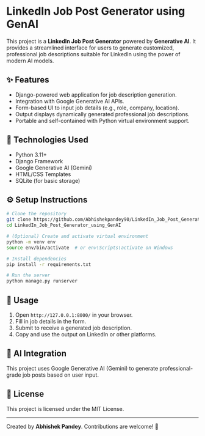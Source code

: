 # LinkedIn Job Post Generator using GenAI

This project is a **LinkedIn Job Post Generator** powered by **Generative AI**. It provides a streamlined interface for users to generate customized, professional job descriptions suitable for LinkedIn using the power of modern AI models.

## ✨ Features

- Django-powered web application for job description generation.
- Integration with Google Generative AI APIs.
- Form-based UI to input job details (e.g., role, company, location).
- Output displays dynamically generated professional job descriptions.
- Portable and self-contained with Python virtual environment support.

## 🚀 Technologies Used

- Python 3.11+
- Django Framework
- Google Generative AI (Gemini)
- HTML/CSS Templates
- SQLite (for basic storage)


## ⚙️ Setup Instructions

```bash
# Clone the repository
git clone https://github.com/Abhishekpandey90/LinkedIn_Job_Post_Generator_using_GenAI.git
cd LinkedIn_Job_Post_Generator_using_GenAI

# (Optional) Create and activate virtual environment
python -m venv env
source env/bin/activate  # or env\Scripts\activate on Windows

# Install dependencies
pip install -r requirements.txt

# Run the server
python manage.py runserver
```

## 📌 Usage

1. Open `http://127.0.0.1:8000/` in your browser.
2. Fill in job details in the form.
3. Submit to receive a generated job description.
4. Copy and use the output on LinkedIn or other platforms.

## 🤖 AI Integration

This project uses Google Generative AI (Gemini) to generate professional-grade job posts based on user input.

## 🧾 License

This project is licensed under the MIT License.

---

Created by **Abhishek Pandey**. Contributions are welcome! 🚀
